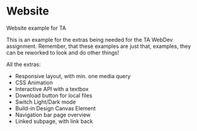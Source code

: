 # Website

Website example for TA

This is an example for the extras being needed for the TA WebDev assignment.
Remember, that these examples are just that, examples, they can be reworked to look and do other things!

All the extras:

- Responsive layout, with min. one media query
- CSS Animation
- Interactive API with a textbox
- Download button for local files
- Switch Light/Dark mode
- Build-in Design Canvas Element
- Navigation bar page overview
- Linked subpage, with link back
